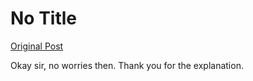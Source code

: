 # No Title

[Original Post](https://discourse.onlinedegree.iitm.ac.in/t/166816/33)

<p>Okay sir, no worries then. Thank you for the explanation.</p>